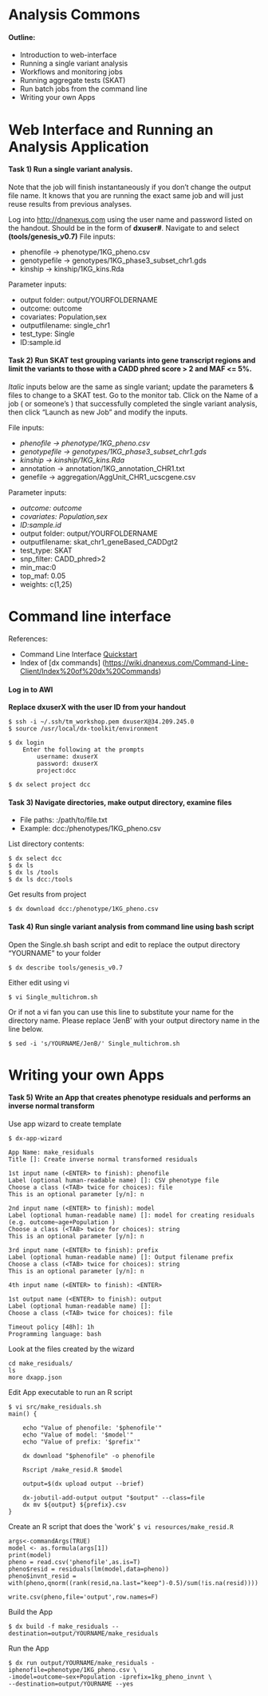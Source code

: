 # Analysis Commons

#### Outline:
* Introduction to web-interface
* Running a single variant analysis
* Workflows and monitoring jobs
* Running aggregate tests (SKAT)
* Run batch jobs from the command line
* Writing your own Apps
	
# Web Interface and Running an Analysis Application 

#### Task 1) Run a single variant analysis.  
Note that the job will finish instantaneously if you don’t change the output file name.  It knows that you are running the exact same job and will just reuse results from previous analyses. 


Log into http://dnanexus.com using the user name and password listed on the handout.  Should be in the form of **dxuser#**.
Navigate to and select **(tools/genesis_v0.7)**
File inputs:
* phenofile -> phenotype/1KG_pheno.csv
* genotypefile -> genotypes/1KG_phase3_subset_chr1.gds
* kinship -> kinship/1KG_kins.Rda 

Parameter inputs:
* output folder: output/YOURFOLDERNAME
* outcome: outcome 
* covariates: Population,sex 
* outputfilename: single_chr1
* test_type: Single 
* ID:sample.id



#### Task 2) Run SKAT test grouping variants into gene transcript regions and limit the variants to those with a CADD phred score > 2 and MAF <= 5%.
_Italic_ inputs below are the same as single variant; update the parameters & files to change to a SKAT test.  Go to the monitor tab.  Click on the Name of a job ( or someone’s ) that successfully completed the single variant analysis, then click “Launch as new Job” and modify the inputs.   

File inputs:
* _phenofile -> phenotype/1KG_pheno.csv_
* _genotypefile -> genotypes/1KG_phase3_subset_chr1.gds_
* _kinship -> kinship/1KG_kins.Rda_
* annotation -> annotation/1KG_annotation_CHR1.txt 
* genefile -> aggregation/AggUnit_CHR1_ucscgene.csv 

Parameter inputs:	
* _outcome: outcome_
* _covariates: Population,sex_
* _ID:sample.id_
* output folder: output/YOURFOLDERNAME
* outputfilename: skat_chr1_geneBased_CADDgt2
* test_type: SKAT
* snp_filter: CADD_phred>2
* min_mac:0
* top_maf: 0.05
* weights: c(1,25)

# Command line interface

References:
* Command Line Interface [Quickstart](https://wiki.dnanexus.com/Command-Line-Client/Quickstart)
* Index of [dx commands] (https://wiki.dnanexus.com/Command-Line-Client/Index%20of%20dx%20Commands)

#### Log in to AWI
**Replace dxuserX with the user ID from your handout**
```
$ ssh -i ~/.ssh/tm_workshop.pem dxuserX@34.209.245.0
$ source /usr/local/dx-toolkit/environment
```


```
$ dx login 
	Enter the following at the prompts
		username: dxuserX
		password: dxuserX
		project:dcc

$ dx select project dcc
```



#### Task 3) Navigate directories, make output directory, examine files

* File paths:  <project>:/path/to/file.txt
* Example: dcc:/phenotypes/1KG_pheno.csv


List directory contents:
```
$ dx select dcc
$ dx ls
$ dx ls /tools
$ dx ls dcc:/tools
```
Get results from project
```
$ dx download dcc:/phenotype/1KG_pheno.csv
```
#### Task 4) Run single variant analysis from command line using bash script

Open the Single.sh bash script and edit to replace the output directory “YOURNAME” to your folder
```
$ dx describe tools/genesis_v0.7
```
Either edit using vi
```
$ vi Single_multichrom.sh 
```
Or if not a vi fan you can use this line to substitute your name for the directory name.  Please replace ‘JenB’ with your output directory name in the line below. 
```
$ sed -i 's/YOURNAME/JenB/' Single_multichrom.sh
```

# Writing your own Apps 
#### Task 5) Write an App that creates phenotype residuals and performs an inverse normal transform


Use app wizard to create template
```
$ dx-app-wizard

App Name: make_residuals
Title []: Create inverse normal transformed residuals

1st input name (<ENTER> to finish): phenofile
Label (optional human-readable name) []: CSV phenotype file
Choose a class (<TAB> twice for choices): file
This is an optional parameter [y/n]: n

2nd input name (<ENTER> to finish): model
Label (optional human-readable name) []: model for creating residuals (e.g. outcome~age+Population )
Choose a class (<TAB> twice for choices): string
This is an optional parameter [y/n]: n

3rd input name (<ENTER> to finish): prefix
Label (optional human-readable name) []: Output filename prefix
Choose a class (<TAB> twice for choices): string
This is an optional parameter [y/n]: n

4th input name (<ENTER> to finish): <ENTER>

1st output name (<ENTER> to finish): output
Label (optional human-readable name) []: 
Choose a class (<TAB> twice for choices): file

Timeout policy [48h]: 1h
Programming language: bash
```

Look at the files created by the wizard
```
cd make_residuals/
ls
more dxapp.json 
```

Edit App executable to run an R script
```
$ vi src/make_residuals.sh
main() {

    echo "Value of phenofile: '$phenofile'"
    echo "Value of model: '$model'"
    echo "Value of prefix: '$prefix'"

    dx download "$phenofile" -o phenofile

    Rscript /make_resid.R $model

    output=$(dx upload output --brief)

    dx-jobutil-add-output output "$output" --class=file
    dx mv ${output} ${prefix}.csv
}

```

Create an R script that does the 'work'
`
$ vi resources/make_resid.R
`
```
args<-commandArgs(TRUE)
model <- as.formula(args[1])
print(model)
pheno = read.csv('phenofile',as.is=T)
pheno$resid = residuals(lm(model,data=pheno))
pheno$invnt_resid =  with(pheno,qnorm((rank(resid,na.last="keep")-0.5)/sum(!is.na(resid))))

write.csv(pheno,file='output',row.names=F)
```  
Build the App
```
$ dx build -f make_residuals --destination=output/YOURNAME/make_residuals
```

Run the App
```
$ dx run output/YOURNAME/make_residuals -iphenofile=phenotype/1KG_pheno.csv \
-imodel=outcome~sex+Population -iprefix=1kg_pheno_invnt \
--destination=output/YOURNAME --yes
```




